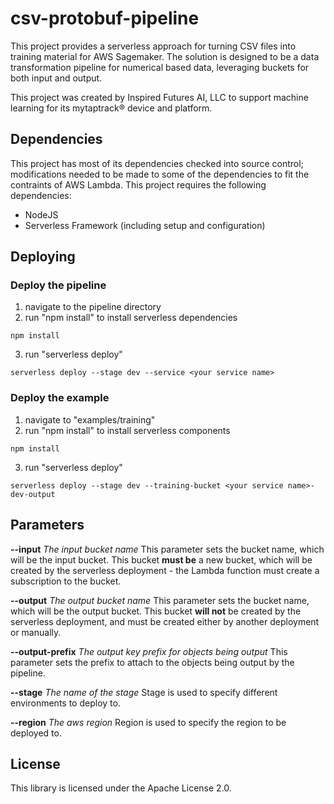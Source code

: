 # csv-protobuf-pipeline

This project provides a serverless approach for turning CSV files into training material for AWS Sagemaker. The solution is designed to be a data transformation pipeline for numerical based data, leveraging buckets for both input and output.

This project was created by Inspired Futures AI, LLC to support machine learning for its mytaptrack® device and platform.

## Dependencies

This project has most of its dependencies checked into source control; modifications needed to be made to some of the dependencies to fit the contraints of AWS Lambda. This project requires the following dependencies:

- NodeJS
- Serverless Framework (including setup and configuration)

## Deploying

### Deploy the pipeline
1. navigate to the pipeline directory
2. run "npm install" to install serverless dependencies
```
npm install
```
3. run "serverless deploy"
```
serverless deploy --stage dev --service <your service name>
```

### Deploy the example
1. navigate to "examples/training"
2. run "npm install" to install serverless components
```
npm install
```
3. run "serverless deploy"
```
serverless deploy --stage dev --training-bucket <your service name>-dev-output
```

## Parameters

**--input** *The input bucket name*
This parameter sets the bucket name, which will be the input bucket. This bucket **must be** a new bucket, which will be created by the serverless deployment - the Lambda function must create a subscription to the bucket.

**--output** *The output bucket name*
This parameter sets the bucket name, which will be the output bucket. This bucket **will not** be created by the serverless deployment, and must be created either by another deployment or manually.

**--output-prefix** *The output key prefix for objects being output*
This parameter sets the prefix to attach to the objects being output by the pipeline.

**--stage** *The name of the stage*
Stage is used to specify different environments to deploy to.

**--region** *The aws region*
Region is used to specify the region to be deployed to.

## License
This library is licensed under the Apache License 2.0.